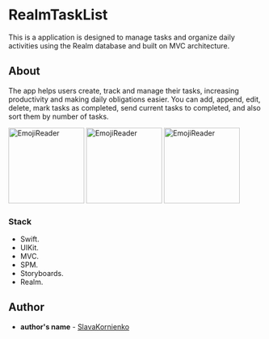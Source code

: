 # RealmTaskList
This is a  application is designed to manage tasks and organize daily activities using the Realm database and built on MVC architecture.
## About
The app helps users create, track and manage their tasks, increasing productivity and making daily obligations easier. You can add, append, edit, delete, mark tasks as completed, send current tasks to completed, and also sort them by number of tasks.
<p align="lefr">
  <img src="https://github.com/user-attachments/assets/22d283ba-90f9-4d47-9721-b899f72c0633" width="150" alt="EmojiReader">
      <img src="https://github.com/user-attachments/assets/14299105-fffb-4149-9bae-8094558ef3ea" width="150" alt="EmojiReader">
      <img src="https://github.com/user-attachments/assets/c25eda06-d062-4eae-b11c-292770517319" width="150" alt="EmojiReader">
</p>

### Stack
+ Swift.
+ UIKit.
+ MVC.
+ SPM.
+ Storyboards.
+ Realm.

## Author

- **author's name** - [SlavaKornienko](https://github.com/Slava-Fly)

